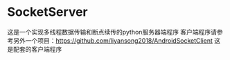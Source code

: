 # SocketServer
这是一个实现多线程数据传输和断点续传的python服务器端程序
客户端程序请参考另外一个项目：https://github.com/liyansong2018/AndroidSocketClient
这是配套的客户端程序
